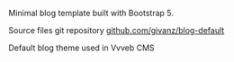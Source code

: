 <p>Minimal blog template built with Bootstrap 5.</p>

<p>Source files git repository <a href="https://github.com/givanz/blog-default">github.com/givanz/blog-default</a></p>

<p>Default blog theme used in Vvveb CMS</p>